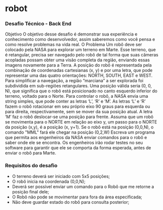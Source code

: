 # robot
<h3> Desafio Técnico - Back End </h3> 
Objetivo
O objetivo desse desafio é demonstrar sua experiência e conhecimento como desenvolvedor, assim
saberemos como você pensa e como resolve problemas na vida real.
O Problema
Um robô deve ser colocado pela NASA para explorar um terreno em Marte. Esse terreno, que é
retangular, precisa ser navegado pelo robô de tal forma que suas câmeras acopladas possam obter
uma visão completa da região, enviando essas imagens novamente para a Terra.
A posição do robô é representada pela combinação de coordenadas cartesianas (x, y) e por uma letra,
que pode representar uma das quatro orientações: NORTH, SOUTH, EAST e WEST. Para simplificar a
navegação, a região “marciana” a ser explorada foi subdividida em sub-regiões retangulares. Uma
posição válida seria (0, 0, N), que significa que o robô está posicionado no canto esquerdo inferior do
terreno, voltado para o Norte. Para controlar o robô, a NASA envia uma string simples, que pode
conter as letras ‘L’, ‘R’ e ‘M’. As letras ‘L’ e ‘R’ fazem o robô rotacionar em seu próprio eixo 90 graus
para esquerda ou para direita, respectivamente, sem se mover da sua posição atual. A letra ‘M’ faz o
robô deslocar-se uma posição para frente. Assuma que um robô se movimenta para o NORTE em
relação ao eixo y, um passo para o NORTE da posição (x,y), é a posição (x, y+1). Se o robô está na
posição (0,0,N), o comando "MML" fará ele chegar na posição (0,2,W)
Escreva um programa que permita aos engenheiros da NASA enviar comandos para o robô e saber
onde ele se encontra. Os engenheiros irão rodar testes no seu software para garantir que ele se
comporta da forma esperada, antes de enviar o robô para Marte.

<h3>Requisitos do desafio </h3>
  <ul> 
<li> O terreno deverá ser iniciado com 5x5 posições; </li>
<li>  O robô inicia na coordenada (0,0,N); </li>
<li> Deverá ser possível enviar um comando para o Robô que me retorne a posição final dele; </li>
<li> O Robô não pode se movimentar para fora da área especificada; </li>
<li> Não deve guardar estado do robô para consulta posterior; </li>
  </ul>
